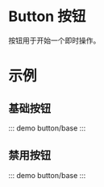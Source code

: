 # Button 按钮

按钮用于开始一个即时操作。

# 示例

## 基础按钮

::: demo
button/base
:::

## 禁用按钮

::: demo
button/base
:::

